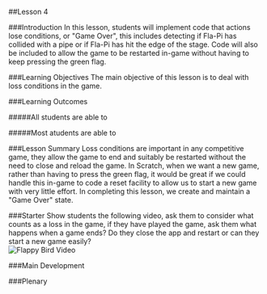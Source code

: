 ##Lesson 4

###Introduction
In this lesson, students will implement code that actions lose conditions, or "Game Over", this includes detecting if Fla-Pi has collided with a pipe or if Fla-Pi has hit the edge of the stage. Code will also be included to allow the game to be restarted in-game without having to keep pressing the green flag.

###Learning Objectives
The main objective of this lesson is to deal with loss conditions in the game.

###Learning Outcomes

#####All students are able to

#####Most atudents are able to


###Lesson Summary
Loss conditions are important in any competitive game, they allow the game to end and suitably be restarted without the need to close and reload the game. In Scratch, when we want a new game, rather than having to press the green flag, it would be great if we could handle this in-game to code a reset facility to allow us to start a new game with very little effort. In completing this lesson, we create and maintain a "Game Over" state.

###Starter
Show students the following video, ask them to consider what counts as a loss in the game, if they have played the game, ask them what happens when a game ends? Do they close the app and restart or can they start a new game easily?  
![Flappy Bird Video]("https://www.dropbox.com/s/bvcj17e3o8qunm9/Flappy%20Lesson%204%20Starter.mp4")  



###Main Development


###Plenary
